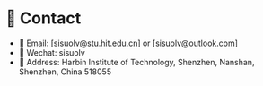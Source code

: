 # 📮 Contact
- 📧  Email: [sisuolv@stu.hit.edu.cn] or [sisuolv@outlook.com]  
- 💬  Wechat: sisuolv  
- 📍   Address: Harbin Institute of Technology, Shenzhen, Nanshan, Shenzhen, China 518055

